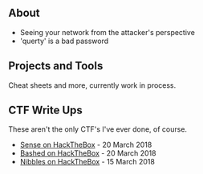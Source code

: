 ## About

- Seeing your network from the attacker's perspective
- 'querty' is a bad password


## Projects and Tools

Cheat sheets and more, currently work in process.

## CTF Write Ups

These aren't the only CTF's I've ever done, of course.

* [Sense on HackTheBox](Sense-HTB.md) - 20 March 2018
* [Bashed on HackTheBox](Bashed-HTB.md) - 20 March 2018
* [Nibbles on HackTheBox](Nibbles-HTB.md) - 15 March 2018
